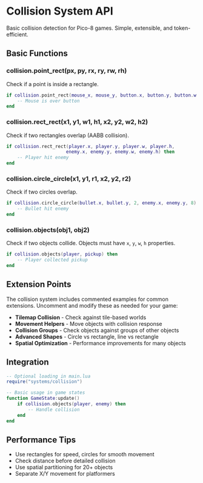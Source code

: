 # Collision System API

Basic collision detection for Pico-8 games. Simple, extensible, and token-efficient.

## Basic Functions

### collision.point_rect(px, py, rx, ry, rw, rh)
Check if a point is inside a rectangle.

```lua
if collision.point_rect(mouse_x, mouse_y, button.x, button.y, button.w, button.h) then
    -- Mouse is over button
end
```

### collision.rect_rect(x1, y1, w1, h1, x2, y2, w2, h2)
Check if two rectangles overlap (AABB collision).

```lua
if collision.rect_rect(player.x, player.y, player.w, player.h,
                      enemy.x, enemy.y, enemy.w, enemy.h) then
    -- Player hit enemy
end
```

### collision.circle_circle(x1, y1, r1, x2, y2, r2)
Check if two circles overlap.

```lua
if collision.circle_circle(bullet.x, bullet.y, 2, enemy.x, enemy.y, 8) then
    -- Bullet hit enemy
end
```

### collision.objects(obj1, obj2)
Check if two objects collide. Objects must have `x`, `y`, `w`, `h` properties.

```lua
if collision.objects(player, pickup) then
    -- Player collected pickup
end
```

## Extension Points

The collision system includes commented examples for common extensions. Uncomment and modify these as needed for your game:

- **Tilemap Collision** - Check against tile-based worlds
- **Movement Helpers** - Move objects with collision response
- **Collision Groups** - Check objects against groups of other objects
- **Advanced Shapes** - Circle vs rectangle, line vs rectangle
- **Spatial Optimization** - Performance improvements for many objects

## Integration

```lua
-- Optional loading in main.lua
require("systems/collision")

-- Basic usage in game states
function GameState:update()
    if collision.objects(player, enemy) then
        -- Handle collision
    end
end
```

## Performance Tips

- Use rectangles for speed, circles for smooth movement
- Check distance before detailed collision
- Use spatial partitioning for 20+ objects
- Separate X/Y movement for platformers
